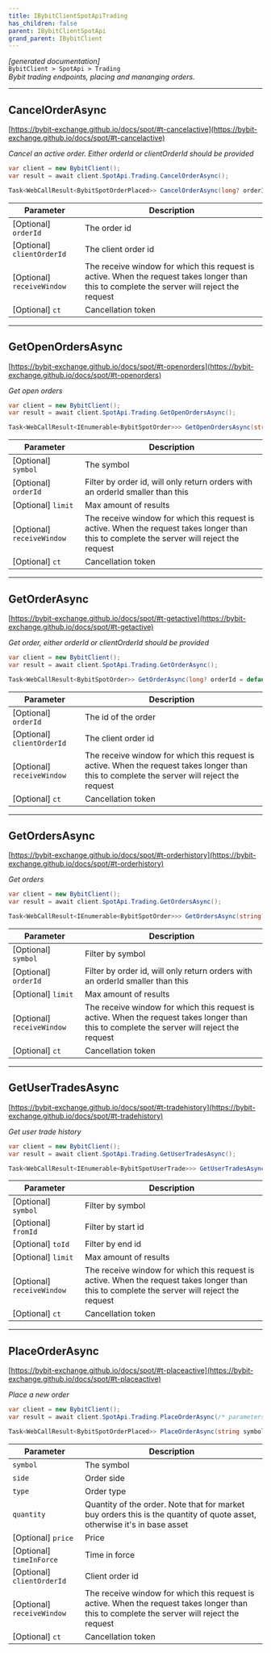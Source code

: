 ```yaml
---
title: IBybitClientSpotApiTrading
has_children: false
parent: IBybitClientSpotApi
grand_parent: IBybitClient
---
```

*[generated documentation]*  
`BybitClient > SpotApi > Trading`  
*Bybit trading endpoints, placing and mananging orders.*
  

***

## CancelOrderAsync  

[https://bybit-exchange.github.io/docs/spot/#t-cancelactive](https://bybit-exchange.github.io/docs/spot/#t-cancelactive)  
<p>

*Cancel an active order. Either orderId or clientOrderId should be provided*  

```csharp  
var client = new BybitClient();  
var result = await client.SpotApi.Trading.CancelOrderAsync();  
```  

```csharp  
Task<WebCallResult<BybitSpotOrderPlaced>> CancelOrderAsync(long? orderId = default, string? clientOrderId = default, long? receiveWindow = default, CancellationToken ct = default);  
```  

|Parameter|Description|
|---|---|
|[Optional] `orderId`|The order id|
|[Optional] `clientOrderId`|The client order id|
|[Optional] `receiveWindow`|The receive window for which this request is active. When the request takes longer than this to complete the server will reject the request|
|[Optional] `ct`|Cancellation token|

</p>

***

## GetOpenOrdersAsync  

[https://bybit-exchange.github.io/docs/spot/#t-openorders](https://bybit-exchange.github.io/docs/spot/#t-openorders)  
<p>

*Get open orders*  

```csharp  
var client = new BybitClient();  
var result = await client.SpotApi.Trading.GetOpenOrdersAsync();  
```  

```csharp  
Task<WebCallResult<IEnumerable<BybitSpotOrder>>> GetOpenOrdersAsync(string? symbol = default, long? orderId = default, int? limit = default, long? receiveWindow = default, CancellationToken ct = default);  
```  

|Parameter|Description|
|---|---|
|[Optional] `symbol`|The symbol|
|[Optional] `orderId`|Filter by order id, will only return orders with an orderId smaller than this|
|[Optional] `limit`|Max amount of results|
|[Optional] `receiveWindow`|The receive window for which this request is active. When the request takes longer than this to complete the server will reject the request|
|[Optional] `ct`|Cancellation token|

</p>

***

## GetOrderAsync  

[https://bybit-exchange.github.io/docs/spot/#t-getactive](https://bybit-exchange.github.io/docs/spot/#t-getactive)  
<p>

*Get order, either orderId or clientOrderId should be provided*  

```csharp  
var client = new BybitClient();  
var result = await client.SpotApi.Trading.GetOrderAsync();  
```  

```csharp  
Task<WebCallResult<BybitSpotOrder>> GetOrderAsync(long? orderId = default, string? clientOrderId = default, long? receiveWindow = default, CancellationToken ct = default);  
```  

|Parameter|Description|
|---|---|
|[Optional] `orderId`|The id of the order|
|[Optional] `clientOrderId`|The client order id|
|[Optional] `receiveWindow`|The receive window for which this request is active. When the request takes longer than this to complete the server will reject the request|
|[Optional] `ct`|Cancellation token|

</p>

***

## GetOrdersAsync  

[https://bybit-exchange.github.io/docs/spot/#t-orderhistory](https://bybit-exchange.github.io/docs/spot/#t-orderhistory)  
<p>

*Get orders*  

```csharp  
var client = new BybitClient();  
var result = await client.SpotApi.Trading.GetOrdersAsync();  
```  

```csharp  
Task<WebCallResult<IEnumerable<BybitSpotOrder>>> GetOrdersAsync(string? symbol = default, long? orderId = default, int? limit = default, long? receiveWindow = default, CancellationToken ct = default);  
```  

|Parameter|Description|
|---|---|
|[Optional] `symbol`|Filter by symbol|
|[Optional] `orderId`|Filter by order id, will only return orders with an orderId smaller than this|
|[Optional] `limit`|Max amount of results|
|[Optional] `receiveWindow`|The receive window for which this request is active. When the request takes longer than this to complete the server will reject the request|
|[Optional] `ct`|Cancellation token|

</p>

***

## GetUserTradesAsync  

[https://bybit-exchange.github.io/docs/spot/#t-tradehistory](https://bybit-exchange.github.io/docs/spot/#t-tradehistory)  
<p>

*Get user trade history*  

```csharp  
var client = new BybitClient();  
var result = await client.SpotApi.Trading.GetUserTradesAsync();  
```  

```csharp  
Task<WebCallResult<IEnumerable<BybitSpotUserTrade>>> GetUserTradesAsync(string? symbol = default, long? fromId = default, long? toId = default, int? limit = default, long? receiveWindow = default, CancellationToken ct = default);  
```  

|Parameter|Description|
|---|---|
|[Optional] `symbol`|Filter by symbol|
|[Optional] `fromId`|Filter by start id|
|[Optional] `toId`|Filter by end id|
|[Optional] `limit`|Max amount of results|
|[Optional] `receiveWindow`|The receive window for which this request is active. When the request takes longer than this to complete the server will reject the request|
|[Optional] `ct`|Cancellation token|

</p>

***

## PlaceOrderAsync  

[https://bybit-exchange.github.io/docs/spot/#t-placeactive](https://bybit-exchange.github.io/docs/spot/#t-placeactive)  
<p>

*Place a new order*  

```csharp  
var client = new BybitClient();  
var result = await client.SpotApi.Trading.PlaceOrderAsync(/* parameters */);  
```  

```csharp  
Task<WebCallResult<BybitSpotOrderPlaced>> PlaceOrderAsync(string symbol, OrderSide side, OrderType type, decimal quantity, decimal? price = default, TimeInForce? timeInForce = default, string? clientOrderId = default, long? receiveWindow = default, CancellationToken ct = default);  
```  

|Parameter|Description|
|---|---|
| `symbol`|The symbol|
| `side`|Order side|
| `type`|Order type|
| `quantity`|Quantity of the order. Note that for market buy orders this is the quantity of quote asset, otherwise it's in base asset|
|[Optional] `price`|Price|
|[Optional] `timeInForce`|Time in force|
|[Optional] `clientOrderId`|Client order id|
|[Optional] `receiveWindow`|The receive window for which this request is active. When the request takes longer than this to complete the server will reject the request|
|[Optional] `ct`|Cancellation token|

</p>
